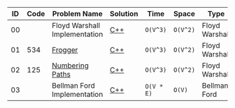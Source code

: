 |ID|Code| Problem Name |  Solution  |  Time | Space | Type | 
|--|----|-------- | ---------- | -------| ------ | ---- |
|00||Floyd Warshall Implementation|[C++](https://github.com/Ali-Elshorpagi/algorithms/blob/main/shortest_path/floyd_warshall/floyd_warshall.cpp)|`O(V^3)`|`O(V^2)`|Floyd Warshall|
|01|534|[Frogger](https://onlinejudge.org/index.php?option=com_onlinejudge&Itemid=8&page=show_problem&problem=475)|[C++](https://github.com/Ali-Elshorpagi/algorithms/blob/main/shortest_path/floyd_warshall/UVA_534.cpp)|`O(V^3)`|`O(V^2)`|Floyd Warshall|
|02|125|[Numbering Paths](https://onlinejudge.org/index.php?option=onlinejudge&page=show_problem&problem=61)|[C++](https://github.com/Ali-Elshorpagi/algorithms/blob/main/shortest_path/floyd_warshall/UVA_125.cpp)|`O(V^3)`|`O(V^2)`|Floyd Warshall|
|03||Bellman Ford Implementation|[C++](https://github.com/Ali-Elshorpagi/algorithms/blob/main/shortest_path/bellman_ford/bellman_ford.cpp)|`O(V * E)`|`O(V)`|Bellman Ford|
